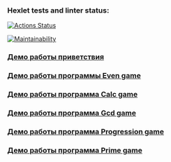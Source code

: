 ### Hexlet tests and linter status:
[![Actions Status](https://github.com/SkaviCos/java-project-lvl1/actions/workflows/hexlet-check.yml/badge.svg)](https://github.com/SkaviCos/java-project-lvl1/actions)

[![Maintainability](https://api.codeclimate.com/v1/badges/9230ed2d388ddc9118d7/maintainability)](https://codeclimate.com/github/SkaviCos/java-project-lvl1/maintainability)

### [Демо работы приветствия](https://asciinema.org/a/uKSFGqHRxzsy8E1NQj9AW3a6G)
### [Демо работы программы Even game](https://asciinema.org/a/FDYsPFEKyq4pjf7FkMqzTZMsQ)
### [Демо работы программа Calc game](https://asciinema.org/a/aBpeLkvIV44DKjYIDfjRXrQz3)
### [Демо работы программа Gcd game](https://asciinema.org/a/e9sgLz5r4fweDPIWrcn5QhjDh)
### [Демо работы программа Progression game](https://asciinema.org/a/T9s13O8yb574P3hUIe626KofJ)
### [Демо работы программа Prime game](https://asciinema.org/a/g3meQ7BmzoewuWtRxbzKkW64B)